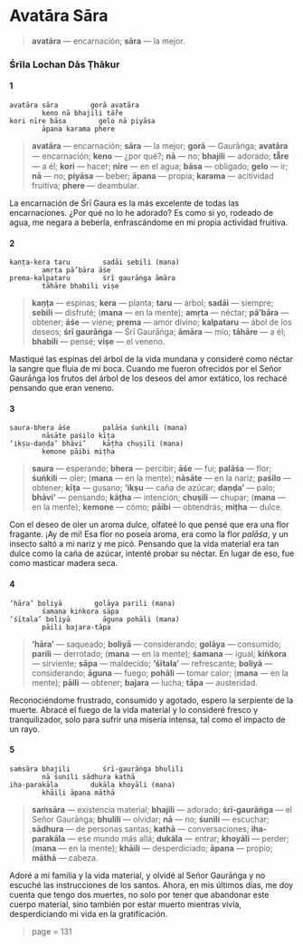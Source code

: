 # Avatāra Sāra

> **avatāra** — encarnación; **sāra** — la mejor.

### Śrīla Lochan Dās Ṭhākur

#### 1

    avatāra sāra        gorā avatāra
            keno nā bhajili tā̐re
    kori nīre bāsa        gelo nā piyāsa
            āpana karama phere

> **avatāra** — encarnación; **sāra** — la mejor; **gorā** — Gaurāṅga; **avatāra** — encarnación; **keno** — ¿por qué?; **nā** — no; **bhajili** — adorado; **tā̐re** — a él; **kori** — hacer; **nīre** — en el agua; **bāsa** — obligado; **gelo** — ir; **nā** — no; **piyāsa** — beber; **āpana** — propia; **karama** — acitividad fruitiva; **phere** — deambular.

La encarnación de Śrī Gaura es la más excelente de todas las encarnaciones. ¿Por qué no lo he adorado? Es como si yo, rodeado de agua, me negara a beberla, enfrascándome en mi propia actividad fruitiva.

#### 2

    kaṇṭa-kera taru        sadāi sebili (mana)
            amṛta pā’bāra āśe
    prema-kalpataru        śrī gaurāṅga āmāra
            tāhāre bhabili viṣe

> **kaṇṭa** — espinas; **kera** — planta; **taru** — árbol; **sadāi** — siempre; **sebili** — disfruté; (**mana** — en la mente); **amṛta** — néctar; **pā’bāra** — obtener; **āśe** — viene; **prema** — amor divino; **kalpataru** — ábol de los deseos; **śrī gaurāṅga** — Śrī Gaurāṅga; **āmāra** — mío; **tāhāre** — a él; **bhabili** — pensé; **viṣe** — el veneno.

Mastiqué las espinas del árbol de la vida mundana y consideré como néctar la sangre que fluía de mi boca. Cuando me fueron ofrecidos por el Señor Gaurāṅga los frutos del árbol de los deseos del amor extático, los rechacé pensando que eran veneno.

#### 3

    saura-bhera āśe        palāśa śuṅkili (mana)
            nāsāte paśilo kīṭa
    ‘ikṣu-daṇḍa’ bhāvi’    kāṭha chuṣili (mana)
            kemone pāibi miṭha

> **saura** — esperando; **bhera** — percibir; **āśe** — fui; **palāśa** — flor; **śuṅkili** — oler; (**mana** — en la mente); **nāsāte** — en la nariz; **paśilo** — obtener; **kīṭa** — gusano; **‘ikṣu** — caña de azúcar; **daṇḍa’** — palo; **bhāvi’** — pensando; **kāṭha** — intención; **chuṣili** — chupar; (**mana** — en la mente); **kemone** — cómo; **pāibi** — obtendrás; **miṭha** — dulce.

Con el deseo de oler un aroma dulce, olfateé lo que pensé que era una flor fragante. ¡Ay de mí! Esa flor no poseía aroma, era como la flor *palāśa*, y un insecto saltó a mi nariz y me picó. Pensando que la vida material era tan dulce como la caña de azúcar, intenté probar su néctar. En lugar de eso, fue como masticar madera seca.

#### 4

    ‘hāra’ boliyā        golāya parili (mana)
            śamana kiṅkora sāpa
    ‘śītala’ boliyā        āguna pohāli (mana)
            pāili bajara-tāpa

> **‘hāra’** — saqueado; **boliyā** — considerando; **golāya** — consumido; **parili** — derrotado; (**mana** — en la mente); **śamana** — igual; **kiṅkora** — sirviente; **sāpa** — maldecido; **‘śītala’** — refrescante; **boliyā** — considerando; **āguna** — fuego; **pohāli** — tomar calor; (**mana** — en la mente); **pāili** — obtener; **bajara** — lucha; **tāpa** — austeridad.

Reconociéndome frustrado, consumido y agotado, espero la serpiente de la muerte. Abracé el fuego de la vida material y lo consideré fresco y tranquilizador, solo para sufrir una miseria intensa, tal como el impacto de un rayo.

#### 5

    saṁsāra bhajili        śrī-gaurāṅga bhulili
            nā śunili sādhura kathā
    iha-parakāla        dukāla khoyāli (mana)
            khāili āpana māthā

> **saṁsāra** — existencia material; **bhajili** — adorado; **śrī-gaurāṅga** — el Señor Gaurāṅga; **bhulili** — olvidar; **nā** — no; **śunili** — escuchar; **sādhura** — de personas santas; **kathā** — conversaciones; **iha-parakāla** — ese mundo más allá; **dukāla** — entrar; **khoyāli** — perder; (**mana** — en la mente); **khāili** — desperdiciado; **āpana** — propio; **māthā** — cabeza.

Adoré a mi familia y la vida material, y olvidé al Señor Gaurāṅga y no escuché las instrucciones de los santos. Ahora, en mis últimos días, me doy cuenta que tengo dos muertes, no solo por tener que abandonar este cuerpo material, sino también por estar muerto mientras vivía, desperdiciando mi vida en la gratificación.


> page = 131
